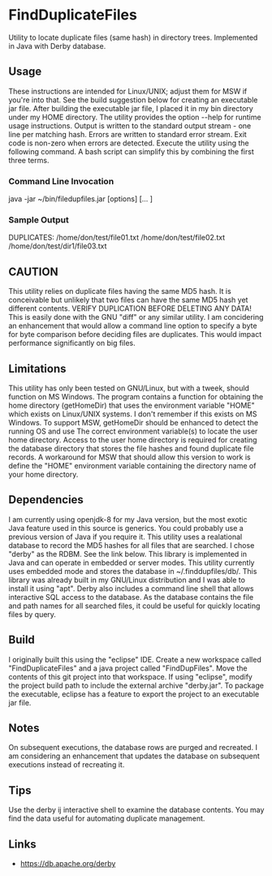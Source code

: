 # FindDuplicateFiles
Utility to locate duplicate files (same hash) in directory trees.
Implemented in Java with Derby database.

## Usage
These instructions are intended for Linux/UNIX; adjust them for MSW if you're into that.
See the build suggestion below for creating an executable jar file. After building the executable jar file, I placed it in
my bin directory under my HOME directory.
The utility provides the option --help for runtime usage instructions.
Output is written to the standard output stream - one line per matching hash. Errors are written to standard error stream.
Exit code is non-zero when errors are detected.
Execute the utility using the following command. A bash script can simplify this by combining the first three terms.
### Command Line Invocation
java -jar ~/bin/filedupfiles.jar [options] <dir1> [... <dirN>]

### Sample Output
DUPLICATES: /home/don/test/file01.txt /home/don/test/file02.txt /home/don/test/dir1/file03.txt

## CAUTION
This utility relies on duplicate files having the same MD5 hash.
It is conceivable but unlikely that two files can have the same MD5 hash yet different contents.
VERIFY DUPLICATION BEFORE DELETING ANY DATA!
This is easily done with the GNU "diff" or any similar utility.
I am concidering an enhancement that would allow a command line option to specify a byte for byte comparison before deciding
files are duplicates. This would impact performance significantly on big files.

## Limitations
This utility has only been tested on GNU/Linux, but with a tweek, should function on MS Windows.
The program contains a function for obtaining the home directory (getHomeDir)
that uses the environment variable "HOME" which exists on Linux/UNIX systems.
I don't remember if this exists on MS Windows. To support MSW, getHomeDir should be enhanced to detect the running OS and use
The correct environment variable(s) to locate the user home directory. Access to the user home directory is required for creating
the database directory that stores the file hashes and found duplicate file records.
A workaround for MSW that should allow this version to work is define the "HOME" environment variable containing
the directory name of your home directory.

## Dependencies
I am currently using openjdk-8 for my Java version, but the most exotic Java feature used in this source is generics.
You could probably use a previous version of Java if you require it.
This utility uses a realational database to record the MD5 hashes for all files that are searched.
I chose "derby" as the RDBM. See the link below. This library is implemented in Java and can operate in embedded or server modes.
This utility currently uses embedded mode and stores the database in ~/.finddupfiles/db/.
This library was already built in my GNU/Linux distribution and I was able to install it using "apt".
Derby also includes a command line shell that allows interactive SQL access to the database.
As the database contains the file and path names for all searched files, it could be useful for quickly locating files
by query.

## Build
I originally built this using the "eclipse" IDE. Create a new workspace called "FindDuplicateFiles" and
a java project called "FindDupFiles". Move the contents of this git project into that workspace.
If using "eclipse", modify the project build path to include the external archive "derby.jar".
To package the executable, eclipse has a feature to export the project to an executable jar file.

## Notes
On subsequent executions, the database rows are purged and recreated.
I am considering an enhancement that updates the database on subsequent executions instead of recreating it.

## Tips
Use the derby ij interactive shell to examine the database contents. You may find the data useful for automating duplicate management.

## Links
* https://db.apache.org/derby
